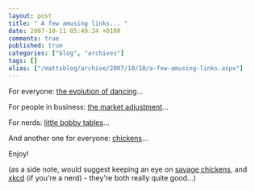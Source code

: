 ```yaml
---
layout: post
title: " A few amusing links... "
date: 2007-10-11 05:49:24 +0100
comments: true
published: true
categories: ["blog", "archives"]
tags: []
alias: ["/mattsblog/archive/2007/10/10/a-few-amusing-links.aspx"]
---
```

<!-- more -->

<p>For everyone: <a href="http://www.youtube.com/watch?v=dMH0bHeiRNg">the evolution of dancing</a>...</p> <p>For people in business: <a href="http://www.ucomics.com/nonsequitur/2007/10/10/">the market adjustment</a>...</p> <p>For nerds: <a href="http://xkcd.com/327/">little bobby tables</a>...</p> <p>And another one for everyone: <a href="http://www.savagechickens.com/blog/2007/09/phantom-mountain.html">chickens</a>...</p> <p>Enjoy!</p> <p>(as a side note, would suggest keeping an eye on <a href="http://www.savagechickens.com/">savage chickens</a>, and <a href="http://www.xkcd.com/">xkcd</a>&nbsp;(if you're a nerd) - they're both really quite good...)</p>
